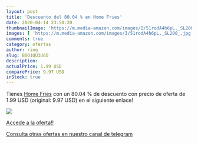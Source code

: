 ```yaml
---
layout: post
title: 'Descuento del 80.04 % en Home Fries'
date: 2020-04-14 23:50:20
thumbnailImage: 'https://m.media-amazon.com/images/I/51rodA4h6pL._SL200_.jpg'
images: [ 'https://m.media-amazon.com/images/I/51rodA4h6pL._SL200_.jpg' ]
comments: true
category: ofertas
author: ring
slug: B001QU3U6O
description:
actualPrice: 1.99 USD
comparePrice: 9.97 USD
inStock: true
---
```


Tienes [Home Fries](https://www.amazon.com/dp/B001QU3U6O/?tag=redken08-20) con un 80.04 % de descuento con precio de oferta de 1.99 USD (original: 9.97 USD) en el siguiente enlace!

[![](https://m.media-amazon.com/images/I/51rodA4h6pL._SL200_.jpg)](https://www.amazon.com/dp/B001QU3U6O/?tag=redken08-20)

[Accede a la oferta!!](https://www.amazon.com/dp/B001QU3U6O/?tag=redken08-20)

[Consulta otras ofertas en nuestro canal de telegram](https://t.me/s/ofertas25)
